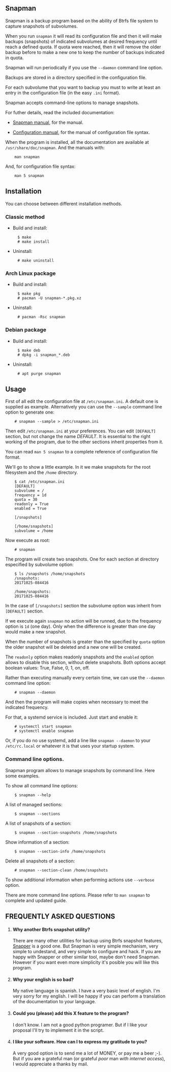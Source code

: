 Snapman
-------

Snapman is a backup program based on the ability of Btrfs file system to
capture snapshots of subvolumes.

When you run `snapman` it will read its configuration file and then it will
make backups (snapshots) of indicated subvolumes at desired frequency until
reach a defined quota. If quota were reached, then it will remove the older
backup before to make a new one to keep the number of backups indicated in
quota.

Snapman will run periodically if you use the `--daemon` command line option.

Backups are stored in a directory specified in the configuration file.

For each subvolume that you want to backup you must to write at least an entry
in the configuration file (in the easy `.ini` format).

Snapman accepts command-line options to manage snapshots.

For futher details, read the included documentation:

- [Snapman manual](man/en/snapman.1.md), for the manual.

- [Configuration manual](man/en/snapman.5.md), for the manual of configuration
    file syntax.

When the program is installed, all the documentation are available at
`/usr/share/doc/snapman`. And the manuals with:

        man snapman

And, for configuration file syntax:

        man 5 snapman
Installation
------------

You can choose between different installation methods.

### Classic method ###

- Build and install:

        $ make
        # make install

- Uninstall:

        # make uninstall


### Arch Linux package ###

- Build and install:

        $ make pkg
        # pacman -U snapman-*.pkg.xz

- Uninstall:

        # pacman -Rsc snapman


### Debian package ###

- Build and install:

        $ make deb
        # dpkg -i snapman_*.deb

- Uninstall:

        # apt purge snapman
Usage
-----

First of all edit the configuration file at `/etc/snapman.ini`. A default one is
supplied as example. Alternatively you can use the `--sample` command line
option to generate one:

        # snapman --sample > /etc/snapman.ini

Then edit `/etc/snapman.ini` at your preferences. You can edit `[DEFAULT]`
section, but not change the name _DEFAULT_. It is essential to the right working
of the program, due to the other sections inherit properties from it.

You can read `man 5 snapman` to a complete reference of configuration file
format.

We'll go to show a little example. In it we make snapshots for the root
filesystem and the `/home` directory.

        $ cat /etc/snapman.ini
        [DEFAULT]
        subvolume = /
        frequency = 1d
        quota = 30
        readonly = True
        enabled = True

        [/snapshots]

        [/home/snapshots]
        subvolume = /home

Now execute as root:

        # snapman

The program will create two snapshots. One for each section at directory
especified by subvolume option:

        $ ls /snapshots /home/snapshots
        /snapshots:
        20171025-084416

        /home/snapshots:
        20171025-084416

In the case of `[/snapshots]` section the subvolume option was inherit from
`[DEFAULT]` section.

If we execute again `snapman` no action will be runned, due to the frequency
option is `1d` (one day). Only when the difference is greater than one day
would make a new snapshot.

When the number of snapshots is greater than the specified by `quota` option
the older snapshot will be deleted and a new one will be created.

The `readonly` option makes readonly snapshots and the `enabled` option allows
to disable this section, without delete snapshots. Both options accept boolean
values: True, False, 0, 1, on, off.

Rather than executing manually every certain time, we can use the `--daemon`
command line option:

        # snapman --daemon

And then the program will make copies when necessary to meet the indicated
frequency.

For that, a systemd service is included. Just start and enable it:

        # systemctl start snapman
        # systemctl enable snapman

Or, if you do no use systemd, add a line like `snapman --daemon` to your
`/etc/rc.local` or whatever it is that uses your startup system.


### Command line options.

Snapman program allows to manage snapshots by command line. Here some examples.

To show all command line options:

        $ snapman --help

A list of managed sections:

        $ snapman --sections

A list of snapshots of a section:

        $ snapman --section-snapshots /home/snapshots

Show information of a section:

        $ snapman --section-info /home/snapshots

Delete all snapshots of a section:

        # snapman --section-clean /home/snapshots

To show additional information when performing actions use `--verbose` option.

There are more command line options. Please refer to `man snapman` to complete
and updated guide.

FREQUENTLY ASKED QUESTIONS
--------------------------

1.  #### Why another Btrfs snapshot utility? ####

    There are many other utilities for backup using Btrfs snapshot features,
    [Snapper](snapper.io) is a good one. But Snapman is very simple mechanism,
    very simple to undestand, and very simple to configure and hack. If you are
    happy with Snapper or other similar tool, maybe don't need Snapman. However
    if you want even more simplicity it's posible you will like this program.

2. #### Why your english is so bad? ####

    My native language is spanish. I have a very basic level of english. I'm 
    very sorry for my english. I will be happy if you can perform a translation 
    of the documentation to your language.

3. #### Could you (please) add this X feature to the program? ####

    I don't know. I am not a good python programer. But if I like your proposal
    I'll try to implement it in the script.

4. #### I like your software. How can I to express my gratitude to you? ####

    A very good option is to send me a lot of MONEY, or pay me a beer ;-). But
    if you are a grateful man (or grateful *poor* man *with internet access*), I 
    would appreciate a thanks by mail.
